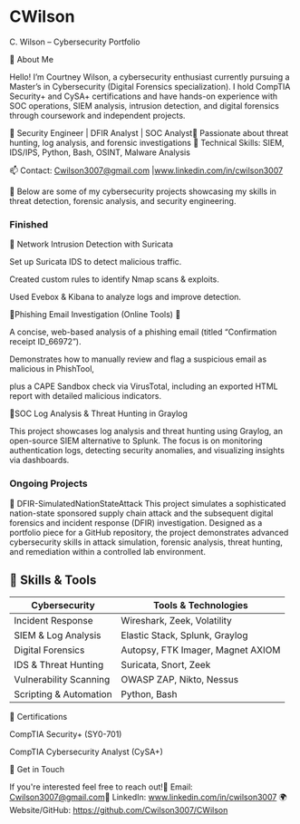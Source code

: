 # CWilson
C. Wilson – Cybersecurity Portfolio



👋 About Me

Hello! I’m Courtney Wilson, a cybersecurity enthusiast currently pursuing a Master’s in Cybersecurity (Digital Forensics specialization). I hold CompTIA Security+ and CySA+ certifications and have hands-on experience with SOC operations, SIEM analysis, intrusion detection, and digital forensics through coursework and independent projects.

🔹 Security Engineer | DFIR Analyst | SOC Analyst🔹 Passionate about threat hunting, log analysis, and forensic investigations
🔹 Technical Skills: SIEM, IDS/IPS, Python, Bash, OSINT, Malware Analysis

📫 Contact: Cwilson3007@gmail.com  |www.linkedin.com/in/cwilson3007 


🚀 Below are some of my cybersecurity projects showcasing my skills in threat detection, forensic analysis, and security engineering.

### Finished
🔹 Network Intrusion Detection with Suricata

Set up Suricata IDS to detect malicious traffic.

Created custom rules to identify Nmap scans & exploits.

Used Evebox & Kibana to analyze logs and improve detection.

🔹Phishing Email Investigation (Online Tools) 🔎

A concise, web-based analysis of a phishing email (titled “Confirmation receipt ID_66972”).

Demonstrates how to manually review and flag a suspicious email as malicious in PhishTool, 

plus a CAPE Sandbox check via VirusTotal, including an exported HTML report with detailed malicious indicators.

🔹SOC Log Analysis & Threat Hunting in Graylog

This project showcases log analysis and threat hunting using Graylog, an open-source SIEM alternative to Splunk. 
The focus is on monitoring authentication logs, detecting security anomalies, 
and visualizing insights via dashboards.

### Ongoing Projects

🔹 DFIR-SimulatedNationStateAttack
This project simulates a sophisticated nation-state sponsored supply chain attack and the subsequent digital forensics 
and incident response (DFIR) investigation. Designed as a portfolio piece for a GitHub repository, the project demonstrates 
advanced cybersecurity skills in attack simulation, forensic analysis, threat hunting, and remediation within a controlled lab environment.

## **🔧 Skills & Tools**

| **Cybersecurity**        | **Tools & Technologies**          |
| ------------------------ | --------------------------------- |
| Incident Response        | Wireshark, Zeek, Volatility       |
| SIEM & Log Analysis      | Elastic Stack, Splunk, Graylog    |
| Digital Forensics        | Autopsy, FTK Imager, Magnet AXIOM |
| IDS & Threat Hunting     | Suricata, Snort, Zeek             |
| Vulnerability Scanning   | OWASP ZAP, Nikto, Nessus          |
| Scripting & Automation   | Python, Bash                      |



📜 Certifications

CompTIA Security+ (SY0-701)

CompTIA Cybersecurity Analyst (CySA+)


📩 Get in Touch

If you're interested feel free to reach out!📧 Email: Cwilson3007@gmail.com🔗 LinkedIn: www.linkedin.com/in/cwilson3007 🌍 Website/GitHub: https://github.com/Cwilson3007/CWilson
